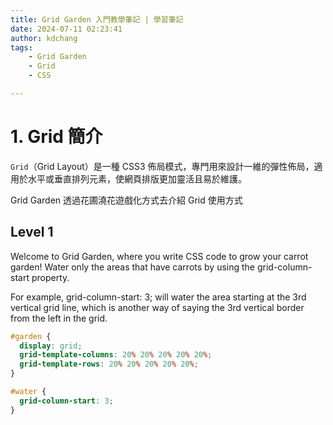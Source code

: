 ```yaml
---
title: Grid Garden 入門教學筆記 | 學習筆記
date: 2024-07-11 02:23:41
author: kdchang
tags: 
    - Grid Garden
    - Grid
    - CSS

---
```


# 1. Grid 簡介
`Grid`（Grid Layout）是一種 CSS3 佈局模式，專門用來設計一維的彈性佈局，適用於水平或垂直排列元素，使網頁排版更加靈活且易於維護。

Grid Garden 透過花圃澆花遊戲化方式去介紹 Grid 使用方式

## Level 1
Welcome to Grid Garden, where you write CSS code to grow your carrot garden! Water only the areas that have carrots by using the grid-column-start property.

For example, grid-column-start: 3; will water the area starting at the 3rd vertical grid line, which is another way of saying the 3rd vertical border from the left in the grid.

```css
#garden {
  display: grid;
  grid-template-columns: 20% 20% 20% 20% 20%;
  grid-template-rows: 20% 20% 20% 20% 20%;
}

#water {
  grid-column-start: 3;
}
```
